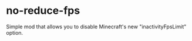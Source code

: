 # no-reduce-fps
Simple mod that allows you to disable Minecraft's new "inactivityFpsLimit" option.

